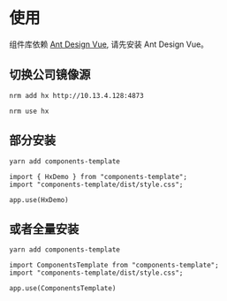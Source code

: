 # 使用

组件库依赖 [Ant Design Vue](https://antdv.com/components/overview-cn), 请先安装 Ant Design Vue。

## 切换公司镜像源

```
nrm add hx http://10.13.4.128:4873

nrm use hx
```

## 部分安装

```
yarn add components-template

import { HxDemo } from "components-template";
import "components-template/dist/style.css";

app.use(HxDemo)
```

## 或者全量安装

```
yarn add components-template

import ComponentsTemplate from "components-template";
import "components-template/dist/style.css";

app.use(ComponentsTemplate)
```
